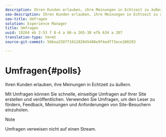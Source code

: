 ```yaml
---
description: Ihren Kunden erlauben, ihre Meinungen in Echtzeit zu äußern.
seo-description: Ihren Kunden erlauben, ihre Meinungen in Echtzeit zu äußern.
seo-title: Umfragen
solution: Experience Manager
title: Umfragen
uuid: 19264 eb 2-53 f 8-4 a 66-a 265-38 efb 634 a 207
translation-type: tm+mt
source-git-commit: 566ea2587f101202045488e9f4edf73ece100293

---
```



# Umfragen{#polls}

Ihren Kunden erlauben, ihre Meinungen in Echtzeit zu äußern.

Mit Umfragen können Sie schnelle, einseitige Umfragen auf Ihrer Site erstellen und veröffentlichen. Verwenden Sie Umfragen, um den Leser zu fördern, Feedback, Meinungen und Anforderungen von Site-Besuchern einzuholen.

>[!NOTE]
>
>Umfragen verweisen nicht auf einen Stream.

